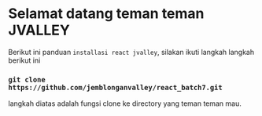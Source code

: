 # Selamat datang teman teman JVALLEY

Berikut ini panduan `installasi react jvalley`, silakan ikuti langkah langkah berikut ini

### `git clone https://github.com/jemblonganvalley/react_batch7.git`

langkah diatas adalah fungsi clone ke directory yang teman teman mau.
